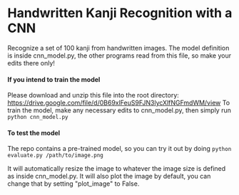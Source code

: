 # Handwritten Kanji Recognition with a CNN
Recognize a set of 100 kanji from handwritten images. The model definition is inside cnn_model.py, the other programs read from this file, so make your edits there only!

#### If you intend to train the model
Please download and unzip this file into the root directory: https://drive.google.com/file/d/0B69xlFeuS9FJN3lycXlfNGFmdWM/view
To train the model, make any necessary edits to cnn_model.py, then simply run ```python cnn_model.py```

#### To test the model
The repo contains a pre-trained model, so you can try it out by doing
```python evaluate.py /path/to/image.png```

It will automatically resize the image to whatever the image size is defined as inside cnn_model.py. It will also plot the image by default, you can change that by setting "plot_image" to False.

